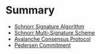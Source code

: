 # Summary

- [Schnorr Signature Algorithm](./schnorr_signature_algorithm.md)
- [Schnorr Multi-Signature Scheme](./schnorr_musig_scheme.md)
- [Avalanche Consensus Protocol](./avalanche_consensus.md)
- [Pedersen Commitment](./pedersen_commitment.md)
